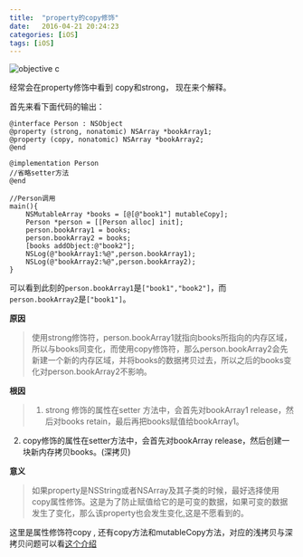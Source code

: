 ```yaml
---
title:  "property的copy修饰"
date:   2016-04-21 20:24:23
categories: [iOS]
tags: [iOS]
---
```

![objective c](http://upload-images.jianshu.io/upload_images/1136939-eb78fa28e1471928.png?imageMogr2/auto-orient/strip%7CimageView2/2/w/1240)

经常会在property修饰中看到 copy和strong， 现在来个解释。

首先来看下面代码的输出：

``` objective_c
@interface Person : NSObject
@property (strong, nonatomic) NSArray *bookArray1;
@property (copy, nonatomic) NSArray *bookArray2;
@end

@implementation Person
//省略setter方法
@end

//Person调用
main(){
    NSMutableArray *books = [@[@"book1"] mutableCopy];
    Person *person = [[Person alloc] init];
    person.bookArray1 = books;
    person.bookArray2 = books;
    [books addObject:@"book2"];
    NSLog(@"bookArray1:%@",person.bookArray1);
    NSLog(@"bookArray2:%@",person.bookArray2);
}
```
可以看到此刻的`person.bookArray1`是`["book1","book2"]`，而`person.bookArray2`是`["book1"]`。

**原因**

>使用strong修饰符，person.bookArray1就指向books所指向的内存区域，所以与books同变化，而使用copy修饰符，那么person.bookArray2会先新建一个新的内存区域，并将books的数据拷贝过去，所以之后的books变化对person.bookArray2不影响。

**根因**

>1. strong 修饰的属性在setter 方法中，会首先对bookArray1 release，然后对books retain，最后再把books赋值给bookArray1。
2. copy修饰的属性在setter方法中，会首先对bookArray release，然后创建一块新内存拷贝books。(深拷贝)

**意义**

>如果property是NSString或者NSArray及其子类的时候，最好选择使用copy属性修饰。这是为了防止赋值给它的是可变的数据，如果可变的数据发生了变化，那么该property也会发生变化,这是不愿看到的。

这里是属性修饰符copy , 还有copy方法和mutableCopy方法，对应的浅拷贝与深拷贝问题可以看[这个介绍](http://www.cnblogs.com/chenyg32/p/5167194.html)
